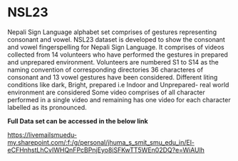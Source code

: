 # NSL23
Nepali Sign Language alphabet set comprises of gestures representing consonant and vowel.
NSL23 dataset is developed to show the consonant and vowel fingerspelling for Nepali Sign Language.
It comprises of videos collected from 14 volunteers who have performed the gestures in prepared and unprepared environment.
Volunteers are numbered S1 to S14 as the naming convention of corresponding directories
36 characteres of consonant and 13 vowel gestures have been considered.
Different liting conditions like dark, Bright, prepared i.e Indoor and Unprepared- real world environment are considered
Some video comprises of all character performed in a single video and remaining has one video for each character labelled as its pronounced.

**Full Data set can be accessed in the below link**

https://livemailsmuedu-my.sharepoint.com/:f:/g/personal/jhuma_s_smit_smu_edu_in/El-eCFHnhstLhCvIWHQnFPcBPnjEyo8iSFKwTT5WEn02DQ?e=WiAUlh
